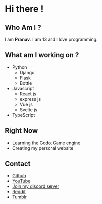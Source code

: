 # Hi there !
## Who Am I ?
  I am **Pranav**. I am 13 and I love programming.
 
 ## What am I working on ?

 - Python
	  - Django
	  - Flask
	  - Bottle
- Javascript
	- React js
	- express js
	- Vue js
	- Svelte js
- TypeScript

## Right Now 
- Learning the Godot Game engine
- Creating my personal website

## Contact

 - [Github](https://github.com/pranavbaburaj)
 - [YouTube](https://www.youtube.com/channel/UCXUbqWoz5V_Hoeofgbf6Mbw/featured?view_as=subscriber)
 - [Join my discord server](https://discord.com/channels/786077565617700874/786077565617700877)
 -  [Reddit](https://www.reddit.com/user/pranavbaburaj)
 - [Tumblr](https://pranavbaburaj.tumblr.com/)
